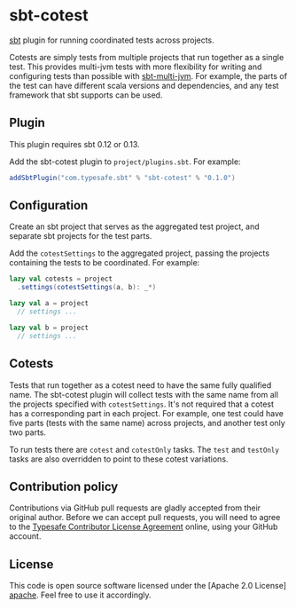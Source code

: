 # sbt-cotest

[sbt] plugin for running coordinated tests across projects.

Cotests are simply tests from multiple projects that run together as a single
test. This provides multi-jvm tests with more flexibility for writing and
configuring tests than possible with [sbt-multi-jvm]. For example, the parts of
the test can have different scala versions and dependencies, and any test
framework that sbt supports can be used.


## Plugin

This plugin requires sbt 0.12 or 0.13.

Add the sbt-cotest plugin to `project/plugins.sbt`. For example:

```scala
addSbtPlugin("com.typesafe.sbt" % "sbt-cotest" % "0.1.0")
```


## Configuration

Create an sbt project that serves as the aggregated test project, and separate
sbt projects for the test parts.

Add the `cotestSettings` to the aggregated project, passing the projects
containing the tests to be coordinated. For example:

```scala
lazy val cotests = project
  .settings(cotestSettings(a, b): _*)

lazy val a = project
  // settings ...

lazy val b = project
  // settings ...
```

## Cotests

Tests that run together as a cotest need to have the same fully qualified name.
The sbt-cotest plugin will collect tests with the same name from all the
projects specified with `cotestSettings`. It's not required that a cotest has a
corresponding part in each project. For example, one test could have five parts
(tests with the same name) across projects, and another test only two parts.

To run tests there are `cotest` and `cotestOnly` tasks. The `test` and
`testOnly` tasks are also overridden to point to these cotest variations.


## Contribution policy

Contributions via GitHub pull requests are gladly accepted from their original
author. Before we can accept pull requests, you will need to agree to the
[Typesafe Contributor License Agreement][cla] online, using your GitHub account.


## License

This code is open source software licensed under the [Apache 2.0 License]
[apache]. Feel free to use it accordingly.

[sbt]: https://github.com/sbt/sbt
[sbt-multi-jvm]: https://github.com/typesafehub/sbt-multi-jvm
[cla]: http://www.typesafe.com/contribute/cla
[apache]: http://www.apache.org/licenses/LICENSE-2.0.html
